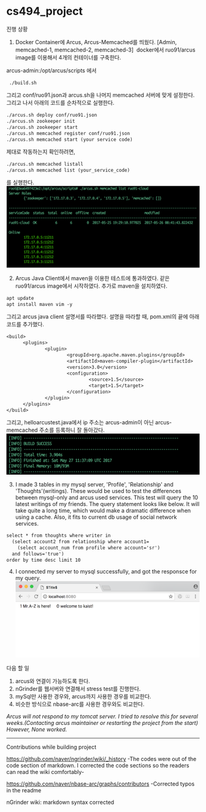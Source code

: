 # cs494_project

진행 상황
1. Docker Container에 Arcus, Arcus-Memcached를 띄웠다. [Admin, memcached-1, memcached-2, memcached-3]
  docker에서 ruo91/arcus image를 이용해서 4개의 컨테이너를 구축한다.
  
  arcus-admin:/opt/arcus/scripts 에서
  ```
  ./build.sh
  ```
  그리고 conf/ruo91.json과 arcus.sh을 나머지 memcached 서버에 맞게 설정한다.
  그리고 나서 아래의 코드를 순차적으로 실행한다.
  ```
  ./arcus.sh deploy conf/ruo91.json
  ./arcus.sh zookeeper init
  ./arcus.sh zookeeper start
  ./arcus.sh memcached register conf/ruo91.json
  ./arcus.sh memcached start (your service code)
  ```
  제대로 작동하는지 확인하려면,
  ```
  ./arcus.sh memcached listall
  ./arcus.sh memcached list (your_service_code)
  ```
  를 실행한다.
  ![arcus-list](./screenshots/arcus-list-cloud.png)
  
2. Arcus Java Client에서 maven을 이용한 테스트에 통과하였다.
  같은 ruo91/arcus image에서 시작하였다.
  추가로 maven을 설치하였다.
  ```
  apt update
  apt install maven vim -y
  ```
  그리고 arcus java client 설명서를 따라했다.
  설명을 따라할 때, pom.xml의 끝에 아래 코드를 추가했다.
  ```
  <build>
        <plugins>
                <plugin>
                        <groupId>org.apache.maven.plugins</groupId>
                        <artifactId>maven-compiler-plugin</artifactId>
                        <version>3.0</version>
                        <configuration>
                                <source>1.5</source>
                                <target>1.5</target>
                        </configuration>
                </plugin>
        </plugins>
  </build>
  ```
  그리고, helloarcustest.java에서 ip 주소는 arcus-admin이 아닌 arcus-memcached 주소를 등록하니 잘 돌아갔다.
  ![arcus-mvn-test](./screenshots/arcus-test-build.png)
  
3. I made 3 tables in my mysql server, 'Profile', 'Relationship' and 'Thoughts'(writings). These would be used to test the differences between mysql-only and arcus used services. This test will query the 10 latest writings of my friends. The query statement looks like below. It will take quite a long time, which would make a dramatic difference when using a cache. Also, it fits to current db usage of social network services.
```
select * from thoughts where writer in
  (select account2 from relationship where account1=
    (select account_num from profile where account='sr')
  and follows='true')
order by time desc limit 10
```
4. I connected my server to mysql successfully, and got the responsce for my query.
![opened in chrome](https://github.com/hyunjongL/cs494_project/blob/master/mysql.png)

다음 할 일
1. arcus와 연결이 가능하도록 한다.
2. nGrinder를 웹서버와 연결해서 stress test를 진행한다.
3. mySql만 사용한 경우와, arcus까지 사용한 경우를 비교한다.
4. 비슷한 방식으로 nbase-arc를 사용한 경우와도 비교한다.

*Arcus will not respond to my tomcat server. I tried to resolve this for several weeks.(Contacting arcus maintainer or restarting the project from the start) However, None worked.*

--------------------------------------------------------------------------
Contributions while building project

https://github.com/naver/ngrinder/wiki/_history
-The codes were out of the code section of markdown.
I corrected the code sections so the readers can read the wiki comfortably-

https://github.com/naver/nbase-arc/graphs/contributors
-Corrected typos in the readme

nGrinder wiki: markdown syntax corrected
